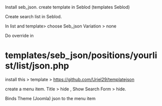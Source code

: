 Install seb_json. 
create template in Seblod (templates Seblod)

Create search list in Seblod. 

In list and template> choose Seb_json
Variation > none 

Do override in
# templates/seb_json/positions/yourlist/list/json.php


install this >  template > https://github.com/Uriel29/templatejson

create a menu item.
Title > hide , Show Search Form > hide. 

Binds Theme (Joomla) json to the menu item

